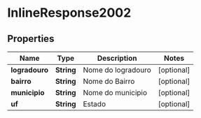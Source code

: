 
# InlineResponse2002

## Properties
Name | Type | Description | Notes
------------ | ------------- | ------------- | -------------
**logradouro** | **String** | Nome do logradouro |  [optional]
**bairro** | **String** | Nome do Bairro |  [optional]
**municipio** | **String** | Nome do municipio |  [optional]
**uf** | **String** | Estado |  [optional]



